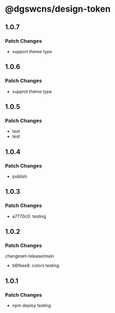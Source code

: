 # @dgswcns/design-token

## 1.0.7

### Patch Changes

-   support theme type

## 1.0.6

### Patch Changes

-   supprot theme type

## 1.0.5

### Patch Changes

-   test
-   test

## 1.0.4

### Patch Changes

-   publish

## 1.0.3

### Patch Changes

-   a7770c0: testing

## 1.0.2

### Patch Changes

changeset-release/main

-   b6fbee8: colors testing

## 1.0.1

### Patch Changes

-   npm deploy testing
